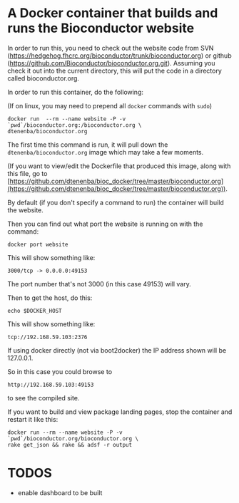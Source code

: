 # A Docker container that builds and runs the Bioconductor website

In order to run this, you need to check out the website code from SVN
(https://hedgehog.fhcrc.org/bioconductor/trunk/bioconductor.org) or github
(https://github.com/Bioconductor/bioconductor.org.git). Assuming you 
check it out into the current directory, this will put the code in 
a directory called bioconductor.org.

In order to run this container, do the following:

(If on linux, you may need to prepend all `docker` commands with `sudo`)

    docker run  --rm --name website -P -v `pwd`/bioconductor.org:/bioconductor.org \
    dtenenba/bioconductor.org

The first time this command is run, it will pull down the `dtenenba/bioconductor.org`
image which may take a few moments. 

(If you want to view/edit the Dockerfile that produced this image, along with 
this file, go to
[https://github.com/dtenenba/bioc_docker/tree/master/bioconductor.org](https://github.com/dtenenba/bioc_docker/tree/master/bioconductor.org)).

By default (if you don't specify a command to run) the container will build the website.

Then you can find out what port the website is running on with the command:

    docker port website

This will show something like:

    3000/tcp -> 0.0.0.0:49153

The port number that's not 3000 (in this case 49153) will vary.


Then to get the host, do this:

    echo $DOCKER_HOST

This will show something like:

    tcp://192.168.59.103:2376


If using docker directly (not via boot2docker) the IP address shown will be 127.0.0.1.


So in this case you could browse to 

    http://192.168.59.103:49153

to see the compiled site.


If you want to build and view package landing pages, stop the container and restart it like this:

    docker run --rm --name website -P -v `pwd`/bioconductor.org/bioconductor.org \
    rake get_json && rake && adsf -r output 



# TODOS

* enable dashboard to be built
